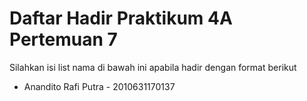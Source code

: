 # Daftar Hadir Praktikum 4A Pertemuan 7
Silahkan isi list nama di bawah ini apabila hadir dengan format berikut
- Anandito Rafi Putra - 2010631170137
